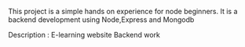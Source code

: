 This project is a simple hands on experience for node beginners. It is a backend development using Node,Express and Mongodb

Description : E-learning website Backend work
